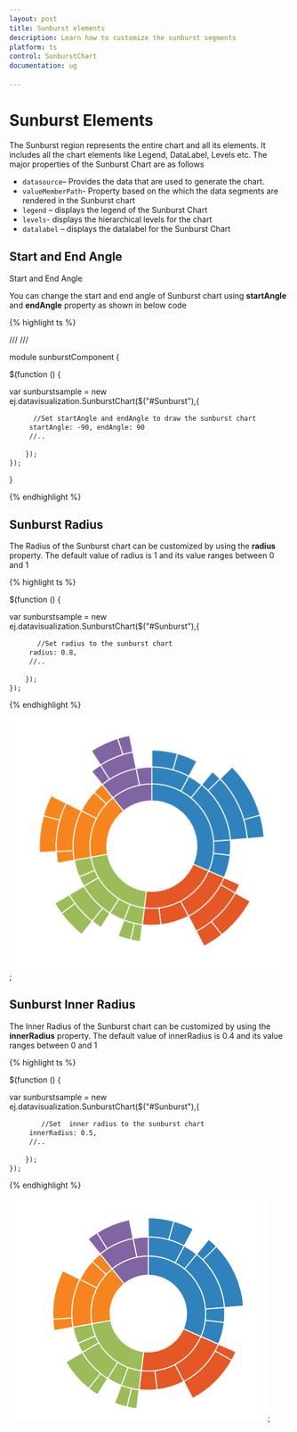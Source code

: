```yaml
---
layout: post
title: Sunburst elements 
description: Learn how to customize the sunburst segments 
platform: ts
control: SunburstChart
documentation: ug

---
```

 
# Sunburst Elements

The Sunburst region represents the entire chart and all its elements. It includes all the chart elements like Legend, DataLabel, Levels etc. The major properties of the Sunburst Chart are as follows

* `datasource`– Provides the data that are used to generate the chart.
* `valueMemberPath`- Property based on the which the data segments are rendered in the  Sunburst chart 
* `legend` – displays the legend of the Sunburst Chart
* `levels`- displays the hierarchical levels for the chart 
* `datalabel` – displays the datalabel for the Sunburst Chart

## Start and End Angle
Start and End Angle

You can change the start and end angle of Sunburst chart using **startAngle** and **endAngle** property as shown in below code

{% highlight ts %}

/// <reference path="tsfiles/jquery.d.ts" />
/// <reference path="tsfiles/ej.web.all.d.ts" />

module  sunburstComponent {

$(function () {

var sunburstsample = new ej.datavisualization.SunburstChart($("#Sunburst"),{
          
          //Set startAngle and endAngle to draw the sunburst chart
         startAngle: -90, endAngle: 90          
         //..

        });
    });
}


{% endhighlight %}

## Sunburst Radius

 The Radius of the Sunburst chart can be customized by using the **radius** property. The default value of radius is 1 and its value ranges between 0 and 1 

{% highlight ts %}

$(function () {

var sunburstsample = new ej.datavisualization.SunburstChart($("#Sunburst"),{
          
           //Set radius to the sunburst chart
         radius: 0.8,        
         //..

        });
    });

{% endhighlight %}

![](Regions_images/Regions_img1.png);

 ## Sunburst Inner Radius
 
 The Inner Radius of the Sunburst chart can be customized by using the 
 **innerRadius** property. The default value of innerRadius is 0.4 and its value ranges between 0 and 1 

{% highlight ts %}

$(function () {

var sunburstsample = new ej.datavisualization.SunburstChart($("#Sunburst"),{
          
            //Set  inner radius to the sunburst chart
         innerRadius: 0.5,        
         //..

        });
    });

{% endhighlight %}

![](Regions_images/Regions_img2.png);




